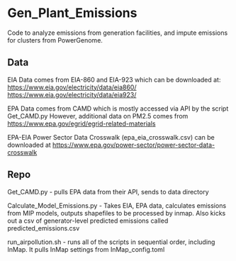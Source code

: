 # Gen_Plant_Emissions
Code to analyze emissions from generation facilities, and impute emissions for clusters from PowerGenome.

## Data
EIA Data comes from EIA-860 and EIA-923 which can be downloaded at:
https://www.eia.gov/electricity/data/eia860/
https://www.eia.gov/electricity/data/eia923/

EPA Data comes from CAMD which is mostly accessed via API by the script Get_CAMD.py
However, additional data on PM2.5 comes from https://www.epa.gov/egrid/egrid-related-materials

EPA-EIA Power Sector Data Crosswalk (epa_eia_crosswalk.csv) can be downloaded at 
https://www.epa.gov/power-sector/power-sector-data-crosswalk

## Repo

Get_CAMD.py - pulls EPA data from their API, sends to data directory

Calculate_Model_Emissions.py - Takes EIA, EPA data, calculates emissions from MIP models, outputs shapefiles to be processed by inmap.  Also kicks out a csv of generator-level predicted emissions called predicted_emissions.csv

run_airpollution.sh - runs all of the scripts in sequential order, including InMap.  It pulls InMap settings from InMap_config.toml
